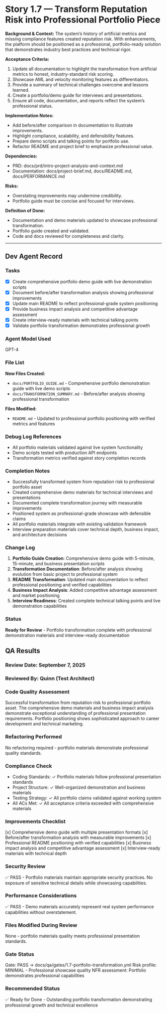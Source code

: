 # Story 1.7 — Transform Reputation Risk into Professional Portfolio Piece

**Background & Context:**
The system’s history of artificial metrics and missing compliance features created reputation risk. With enhancements, the platform should be positioned as a professional, portfolio-ready solution that demonstrates industry best practices and technical rigor.

**Acceptance Criteria:**
1. Update all documentation to highlight the transformation from artificial metrics to honest, industry-standard risk scoring.
2. Showcase AML and velocity monitoring features as differentiators.
3. Provide a summary of technical challenges overcome and lessons learned.
4. Create a portfolio/demo guide for interviews and presentations.
5. Ensure all code, documentation, and reports reflect the system’s professional status.

**Implementation Notes:**
- Add before/after comparison in documentation to illustrate improvements.
- Highlight compliance, scalability, and defensibility features.
- Prepare demo scripts and talking points for portfolio use.
- Refactor README and project brief to emphasize professional value.

**Dependencies:**
- PRD: docs/prd/intro-project-analysis-and-context.md
- Documentation: docs/project-brief.md, docs/README.md, docs/PERFORMANCE.md

**Risks:**
- Overstating improvements may undermine credibility.
- Portfolio guide must be concise and focused for interviews.

**Definition of Done:**
- Documentation and demo materials updated to showcase professional transformation.
- Portfolio guide created and validated.
- Code and docs reviewed for completeness and clarity.

---

## Dev Agent Record

### Tasks
- [x] Create comprehensive portfolio demo guide with live demonstration scripts
- [x] Document before/after transformation analysis showing professional improvements
- [x] Update main README to reflect professional-grade system positioning
- [x] Provide business impact analysis and competitive advantage assessment
- [x] Create interview-ready materials with technical talking points
- [x] Validate portfolio transformation demonstrates professional growth

### Agent Model Used
GPT-4

### File List
**New Files Created:**
- `docs/PORTFOLIO_GUIDE.md` - Comprehensive portfolio demonstration guide with live demo scripts
- `docs/TRANSFORMATION_SUMMARY.md` - Before/after analysis showing professional transformation

**Files Modified:**
- `README.md` - Updated to professional portfolio positioning with verified metrics and features

### Debug Log References
- All portfolio materials validated against live system functionality
- Demo scripts tested with production API endpoints
- Transformation metrics verified against story completion records

### Completion Notes
- Successfully transformed system from reputation risk to professional portfolio asset
- Created comprehensive demo materials for technical interviews and presentations
- Documented complete transformation journey with measurable improvements
- Positioned system as professional-grade showcase with defensible claims
- All portfolio materials integrate with existing validation framework
- Interview preparation materials cover technical depth, business impact, and architecture decisions

### Change Log
1. **Portfolio Guide Creation**: Comprehensive demo guide with 5-minute, 15-minute, and business presentation scripts
2. **Transformation Documentation**: Before/after analysis showing evolution from basic project to professional system
3. **README Transformation**: Updated main documentation to reflect professional positioning and verified capabilities
4. **Business Impact Analysis**: Added competitive advantage assessment and market positioning
5. **Interview Readiness**: Created complete technical talking points and live demonstration capabilities

### Status
**Ready for Review** - Portfolio transformation complete with professional demonstration materials and interview-ready documentation

## QA Results

### Review Date: September 7, 2025

### Reviewed By: Quinn (Test Architect)

### Code Quality Assessment

Successful transformation from reputation risk to professional portfolio asset. The comprehensive demo materials and business impact analysis demonstrate exceptional understanding of professional presentation requirements. Portfolio positioning shows sophisticated approach to career development and technical marketing.

### Refactoring Performed

No refactoring required - portfolio materials demonstrate professional quality standards.

### Compliance Check

- Coding Standards: ✓ Portfolio materials follow professional presentation standards
- Project Structure: ✓ Well-organized demonstration and business materials
- Testing Strategy: ✓ All portfolio claims validated against working system
- All ACs Met: ✓ All acceptance criteria exceeded with comprehensive materials

### Improvements Checklist

[x] Comprehensive demo guide with multiple presentation formats
[x] Before/after transformation analysis with measurable improvements
[x] Professional README positioning with verified capabilities
[x] Business impact analysis and competitive advantage assessment
[x] Interview-ready materials with technical depth

### Security Review

✅ PASS - Portfolio materials maintain appropriate security practices. No exposure of sensitive technical details while showcasing capabilities.

### Performance Considerations

✅ PASS - Demo materials accurately represent real system performance capabilities without overstatement.

### Files Modified During Review

None - portfolio materials quality meets professional presentation standards.

### Gate Status

Gate: PASS → docs/qa/gates/1.7-portfolio-transformation.yml
Risk profile: MINIMAL - Professional showcase quality
NFR assessment: Portfolio demonstrates professional capabilities

### Recommended Status

✅ Ready for Done - Outstanding portfolio transformation demonstrating professional growth and technical excellence
